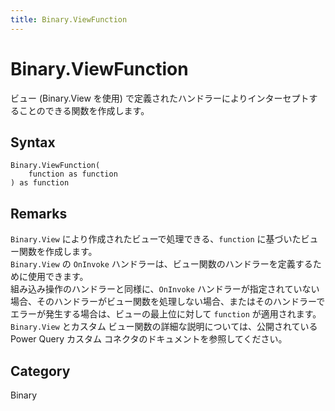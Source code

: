 ```yaml
---
title: Binary.ViewFunction
---
```


# Binary.ViewFunction


ビュー (Binary.View を使用) で定義されたハンドラーによりインターセプトすることのできる関数を作成します。


## Syntax

```powerquery
Binary.ViewFunction(
    function as function
) as function
```


## Remarks

<code>Binary.View</code> により作成されたビューで処理できる、<code>function</code> に基づいたビュー関数を作成します。<br /><code>Binary.View</code> の <code>OnInvoke</code> ハンドラーは、ビュー関数のハンドラーを定義するために使用できます。<br />組み込み操作のハンドラーと同様に、<code>OnInvoke</code> ハンドラーが指定されていない場合、そのハンドラーがビュー関数を処理しない場合、またはそのハンドラーでエラーが発生する場合は、ビューの最上位に対して <code>function</code> が適用されます。<br /><code>Binary.View</code> とカスタム ビュー関数の詳細な説明については、公開されている Power Query カスタム コネクタのドキュメントを参照してください。<br />



## Category
Binary
